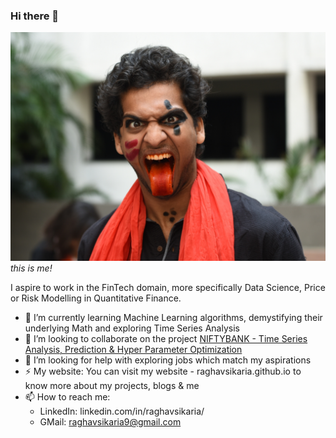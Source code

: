 <!--
**raghavsikaria/raghavsikaria** is a ✨ _special_ ✨ repository because its `README.md` (this file) appears on your GitHub profile.

Here are some ideas to get you started:

- 🔭 I’m currently working on ...
- 🌱 I’m currently learning ...
- 👯 I’m looking to collaborate on ...
- 🤔 I’m looking for help with ...
- 💬 Ask me about ...
- 📫 How to reach me: ...
- 😄 Pronouns: ...
- ⚡ Fun fact: ...
-->

### Hi there 👋

![A photo of me](assets/my_profile.jpg)
*this is me!*

I aspire to work in the FinTech domain, more specifically Data Science, Price or Risk Modelling in Quantitative Finance.

- 🌱 I’m currently learning Machine Learning algorithms, demystifying their underlying Math and exploring Time Series Analysis
- 👯 I’m looking to collaborate on the project [NIFTYBANK - Time Series Analysis, Prediction & Hyper Parameter Optimization](https://github.com/raghavsikaria/Project-Rajasuyya)
- 🤔 I’m looking for help with exploring jobs which match my aspirations
- ⚡ My website: You can visit my website - raghavsikaria.github.io to know more about my projects, blogs & me
- 📫 How to reach me:
  - LinkedIn: linkedin.com/in/raghavsikaria/
  - GMail: raghavsikaria9@gmail.com
